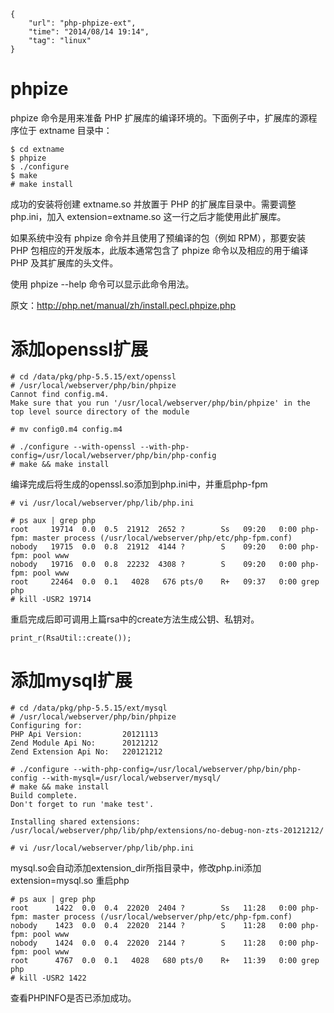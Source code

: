 ```
{
    "url": "php-phpize-ext",
    "time": "2014/08/14 19:14",
    "tag": "linux"
}
```

# phpize
phpize 命令是用来准备 PHP 扩展库的编译环境的。下面例子中，扩展库的源程序位于 extname 目录中：
```
$ cd extname
$ phpize
$ ./configure
$ make
# make install
```
成功的安装将创建 extname.so 并放置于 PHP 的扩展库目录中。需要调整 php.ini，加入 extension=extname.so 这一行之后才能使用此扩展库。

如果系统中没有 phpize 命令并且使用了预编译的包（例如 RPM），那要安装 PHP 包相应的开发版本，此版本通常包含了 phpize 命令以及相应的用于编译 PHP 及其扩展库的头文件。

使用 phpize --help 命令可以显示此命令用法。

原文：http://php.net/manual/zh/install.pecl.phpize.php

# 添加openssl扩展
```
# cd /data/pkg/php-5.5.15/ext/openssl
# /usr/local/webserver/php/bin/phpize
Cannot find config.m4. 
Make sure that you run '/usr/local/webserver/php/bin/phpize' in the top level source directory of the module
 
# mv config0.m4 config.m4
 
# ./configure --with-openssl --with-php-config=/usr/local/webserver/php/bin/php-config
# make && make install
```
编译完成后将生成的openssl.so添加到php.ini中，并重启php-fpm
```
# vi /usr/local/webserver/php/lib/php.ini
 
# ps aux | grep php
root     19714  0.0  0.5  21912  2652 ?        Ss   09:20   0:00 php-fpm: master process (/usr/local/webserver/php/etc/php-fpm.conf)
nobody   19715  0.0  0.8  21912  4144 ?        S    09:20   0:00 php-fpm: pool www                    
nobody   19716  0.0  0.8  22232  4308 ?        S    09:20   0:00 php-fpm: pool www                    
root     22464  0.0  0.1   4028   676 pts/0    R+   09:37   0:00 grep php
# kill -USR2 19714
```
重启完成后即可调用上篇rsa中的create方法生成公钥、私钥对。
```
print_r(RsaUtil::create());
```
# 添加mysql扩展
```
# cd /data/pkg/php-5.5.15/ext/mysql
# /usr/local/webserver/php/bin/phpize 
Configuring for:
PHP Api Version:         20121113
Zend Module Api No:      20121212
Zend Extension Api No:   220121212
 
# ./configure --with-php-config=/usr/local/webserver/php/bin/php-config --with-mysql=/usr/local/webserver/mysql/
# make && make install
Build complete.
Don't forget to run 'make test'.
 
Installing shared extensions:     /usr/local/webserver/php/lib/php/extensions/no-debug-non-zts-20121212/
 
# vi /usr/local/webserver/php/lib/php.ini
```
mysql.so会自动添加extension_dir所指目录中，修改php.ini添加 extension=mysql.so 重启php
```
# ps aux | grep php
root      1422  0.0  0.4  22020  2404 ?        Ss   11:28   0:00 php-fpm: master process (/usr/local/webserver/php/etc/php-fpm.conf)
nobody    1423  0.0  0.4  22020  2144 ?        S    11:28   0:00 php-fpm: pool www                    
nobody    1424  0.0  0.4  22020  2144 ?        S    11:28   0:00 php-fpm: pool www                    
root      4767  0.0  0.1   4028   680 pts/0    R+   11:39   0:00 grep php
# kill -USR2 1422
```
查看PHPINFO是否已添加成功。